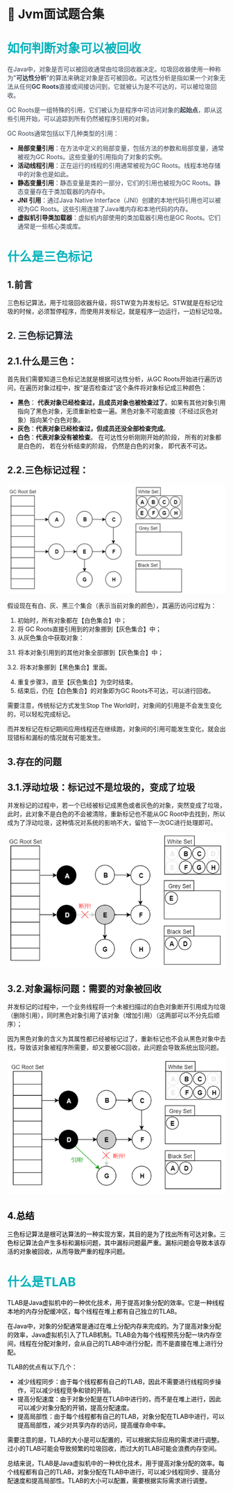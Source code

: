 # 💎 Jvm面试题合集

# <font style="color:#01B2BC;">如何判断对象可以被回收</font>
<font style="color:rgb(55, 65, 81);">在Java中，对象是否可以被回收通常由垃圾回收器决定。垃圾回收器使用一种称为"</font>**<font style="color:rgb(55, 65, 81);">可达性分析</font>**<font style="color:rgb(55, 65, 81);">"的算法来确定对象是否可被回收。可达性分析是指如果一个对象无法从任何</font>**<font style="color:rgb(55, 65, 81);">GC Roots</font>**<font style="color:rgb(55, 65, 81);">直接或间接访问到，它就被认为是不可达的，可以被垃圾回收。</font>

<font style="color:rgb(55, 65, 81);">GC Roots是一组特殊的引用，它们被认为是程序中可访问对象的</font>**<font style="color:rgb(55, 65, 81);">起始点</font>**<font style="color:rgb(55, 65, 81);">，即从这些引用开始，可以追踪到所有仍然被程序引用的对象。</font>

<font style="color:rgb(55, 65, 81);">GC Roots通常包括以下几种类型的引用：</font>

+ **局部变量引用**<font style="color:rgb(55, 65, 81);">：在方法中定义的局部变量，包括方法的参数和局部变量，通常被视为GC Roots。这些变量的引用指向了对象的实例。</font>
+ **活动线程引用**<font style="color:rgb(55, 65, 81);">：正在运行的线程的引用通常被视为GC Roots。线程本地存储中的对象也是如此。</font>
+ **静态变量引用**<font style="color:rgb(55, 65, 81);">：静态变量是类的一部分，它们的引用也被视为GC Roots。静态变量存在于类加载器的内存中。</font>
+ **JNI 引用**<font style="color:rgb(55, 65, 81);">：通过Java Native Interface（JNI）创建的本地代码引用也可以被视为GC Roots。这些引用连接了Java堆内存和本地代码的内存。</font>
+ **虚拟机引导类加载器**<font style="color:rgb(55, 65, 81);">：虚拟机内部使用的类加载器引用也是GC Roots。它们通常是一些核心类或库。</font>

# <font style="color:#01B2BC;">什么是三色标记</font>
## 1.前言
三色标记算法，用于垃圾回收器升级，将STW变为并发标记。STW就是在标记垃圾的时候，必须暂停程序，而使用并发标记，就是程序一边运行，一边标记垃圾。

## <font style="color:rgb(37, 41, 51);">2. 三色标记算法</font>
## 2.1.什么是三色：
首先我们需要知道三色标记法就是根据可达性分析，从GC Roots开始进行遍历访问，在遍历对象过程中，按“是否检查过”这个条件将对象标记成三种颜色：

+ **黑色**： **代表对象已经检查过，且成员对象也被检查过了**。如果有其他对象引用指向了黑色对象，无须重新检查一遍。黑色对象不可能直接（不经过灰色对象）指向某个白色对象。 
+ **灰色**：**代表对象已经检查过，但成员还没全部检查完成**。
+ **白色**：**代表对象没有被检查**。 在可达性分析刚刚开始的阶段， 所有的对象都是白色的， 若在分析结束的阶段， 仍然是白色的对象， 即代表不可达。 

## 2.2.三色标记过程：
![1686666674835-68b6c75c-09d4-4488-bdc3-7f2cf1a9a383.gif](./img/EYt6FT54IzBA0Fn7/1686666674835-68b6c75c-09d4-4488-bdc3-7f2cf1a9a383-470094.gif)

假设现在有白、灰、黑三个集合（表示当前对象的颜色），其遍历访问过程为：

1. 初始时，所有对象都在【白色集合】中；
2. 将 GC Roots直接引用到的对象挪到【灰色集合】中；
3. 从灰色集合中获取对象：

3.1. 将本对象引用到的其他对象全部挪到【灰色集合】中； 

3.2. 将本对象挪到【黑色集合】里面。

4. 重复步骤3，直至【灰色集合】为空时结束。
5. 结束后，仍在【白色集合】的对象即为GC Roots不可达，可以进行回收。

需要注意，传统标记方式发生Stop The World时，对象间的引用是不会发生变化的，可以轻松完成标记。

而并发标记在标记期间应用线程还在继续跑，对象间的引用可能发生变化，就会出现错标和漏标的情况就有可能发生。

## 3.存在的问题
## 3.1.浮动垃圾：标记过不是垃圾的，变成了垃圾
并发标记的过程中，若一个已经被标记成黑色或者灰色的对象，突然变成了垃圾，此时，此对象不是白色的不会被清除，重新标记也不能从GC Root中去找到，所以成为了浮动垃圾，这种情况对系统的影响不大，留给下一次GC进行处理即可。

![1686719832320-800fff92-87b7-4e47-989c-670a143ef440.png](./img/EYt6FT54IzBA0Fn7/1686719832320-800fff92-87b7-4e47-989c-670a143ef440-192812.png)

## 3.2.对象漏标问题：需要的对象被回收
并发标记的过程中，一个业务线程将一个未被扫描过的白色对象断开引用成为垃圾（删除引用），同时黑色对象引用了该对象（增加引用）（这两部可以不分先后顺序）；

因为黑色对象的含义为其属性都已经被标记过了，重新标记也不会从黑色对象中去找，导致该对象被程序所需要，却又要被GC回收，此问题会导致系统出现问题。

![1686719848358-2ac61cd9-e480-4529-9e36-e44d254d85ba.png](./img/EYt6FT54IzBA0Fn7/1686719848358-2ac61cd9-e480-4529-9e36-e44d254d85ba-143528.png)

## <font style="color:rgb(0, 0, 0);">4.总结</font>
<font style="color:rgb(0, 0, 0);">三色标记算法是根可达算法的一种实现方案，其目的是为了找出所有可达对象。三色标记算法会产生多标和漏标问题，其中漏标问题最严重。漏标问题会导致本该存活的对象被回收，从而导致严重的程序问题。</font>

# <font style="color:#01B2BC;">什么是TLAB</font>
<font style="color:rgb(0, 0, 0);">TLAB是Java虚拟机中的一种优化技术，用于提高对象分配的效率。它是一种线程本地的内存分配缓冲区，每个线程在堆上都有自己独立的TLAB。</font>

<font style="color:rgb(0, 0, 0);">在Java中，对象的分配通常是通过在堆上分配内存来完成的。为了提高对象分配的效率，Java虚拟机引入了TLAB机制。TLAB会为每个线程预先分配一块内存空间，线程在分配对象时，会从自己的TLAB中进行分配，而不是直接在堆上进行分配。</font>

<font style="color:rgb(0, 0, 0);">TLAB的优点有以下几个：</font>

+ <font style="color:rgb(0, 0, 0);">减少线程同步：由于每个线程都有自己的TLAB，因此不需要进行线程同步操作，可以减少线程竞争和锁的开销。</font>
+ <font style="color:rgb(0, 0, 0);">提高分配速度：由于对象分配是在TLAB中进行的，而不是在堆上进行，因此可以减少对象分配的开销，提高分配速度。</font>
+ <font style="color:rgb(0, 0, 0);">提高局部性：由于每个线程都有自己的TLAB，对象分配在TLAB中进行，可以提高局部性，减少对共享内存的访问，提高缓存命中率。</font>

<font style="color:rgb(0, 0, 0);">需要注意的是，TLAB的大小是可以配置的，可以根据实际应用的需求进行调整。过小的TLAB可能会导致频繁的垃圾回收，而过大的TLAB可能会浪费内存空间。</font>

<font style="color:rgb(0, 0, 0);">总结来说，TLAB是Java虚拟机中的一种优化技术，用于提高对象分配的效率。每个线程都有自己的TLAB，对象分配在TLAB中进行，可以减少线程同步、提高分配速度和提高局部性。TLAB的大小可以配置，需要根据实际需求进行调整。</font>


